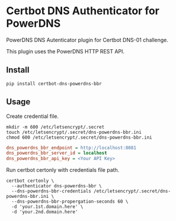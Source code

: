 # Certbot DNS Authenticator for PowerDNS

PowerDNS DNS Autenticator plugin for Certbot DNS-01 challenge.

This plugin uses the PowerDNS HTTP REST API.

## Install

```
pip install certbot-dns-powerdns-bbr
```

## Usage

Create credential file.

```
mkdir -m 600 /etc/letsencrypt/.secret
touch /etc/letsencrypt/.secret/dns-powerdns-bbr.ini
chmod 600 /etc/letsencrypt/.secret/dns-powerdns-bbr.ini
```

```ini:/etc/letsencrypt/.secret/dns-powerdns-bbr.ini
dns_powerdns_bbr_endpoint = http://localhost:8081
dns_powerdns_bbr_server_id = localhost
dns_powerdns_bbr_api_key = <Your API Key>
```

Run certbot certonly with credentials file path.

```
certbot certonly \
  --authenticator dns-powerdns-bbr \
  --dns-powerdns-bbr-credentials /etc/letsencrypt/.secret/dns-powerdns-bbr.ini \
  --dns-powerdns-bbr-propergation-seconds 60 \
  -d 'your.1st.domain.here' \
  -d 'your.2nd.domain.here'
```
